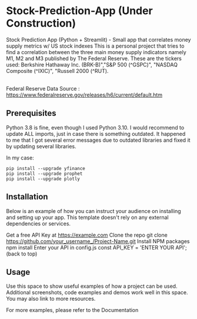 # Stock-Prediction-App (Under Construction)
Stock Prediction App (Python + Streamlit) - Small app that correlates money supply metrics w/ US stock indexes
This is a personal project that tries to find a correlation between the three 
main money supply indicators namely M1, M2 and M3 published by The Federal Reserve.
These are the tickers used: Berkshire Hathaway Inc. (BRK-B)","S&P 500 (^GSPC)", "NASDAQ Composite (^IXIC)",
"Russell 2000 (^RUT).

<br>Federal Reserve Data Source : https://www.federalreserve.gov/releases/h6/current/default.htm</br>

## Prerequisites
Python 3.8 is fine, even though I used Python 3.10.
I would recommend to update ALL imports, just in case there is something outdated. 
It happened to me that I got several error messages due to outdated libraries and fixed it by updating several libraries.

In my case:
```pip install --upgrade streamlit
pip install --upgrade yfinance
pip install --upgrade prophet
pip install --upgrade plotly
```

## Installation
Below is an example of how you can instruct your audience on installing and setting up your app. This template doesn't rely on any external dependencies or services.

Get a free API Key at https://example.com
Clone the repo
git clone https://github.com/your_username_/Project-Name.git
Install NPM packages
npm install
Enter your API in config.js
const API_KEY = 'ENTER YOUR API';
(back to top)

## Usage
Use this space to show useful examples of how a project can be used. Additional screenshots, code examples and demos work well in this space. You may also link to more resources.

For more examples, please refer to the Documentation
